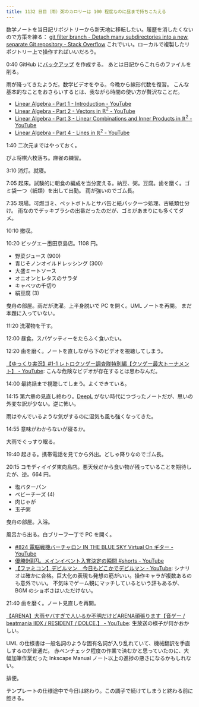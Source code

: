 ```yaml
---
title: 1132 日目（雨）粥のカロリーは 100 程度なのに昼まで持ちこたえる
---
```


数学ノートを当日記リポジトリーから新天地に移転したい。履歴を消したくないので方策を練る：
[git filter branch - Detach many subdirectories into a new, separate Git repository - Stack Overflow](https://stackoverflow.com/questions/2982055/detach-many-subdirectories-into-a-new-separate-git-repository)
これでいい。ローカルで複製したリポジトリー上で操作すればいいだろう。

0:40 GitHub に[バックアップ](https://github.com/showa-yojyo/math) を作成する。
あとは日記からこれらのファイルを削る。

雨が降ってきたようだ。数学ビデオをやる。今晩から線形代数を復習。
こんな基本的なことをおさらいするとは、我ながら時間の使い方が贅沢なことだ。

* [Linear Algebra - Part 1 - Introduction - YouTube](https://www.youtube.com/watch?v=x2cYoSPGz3o&list=PLBh2i93oe2quLc5zaxD0WHzQTGrXMwAI6&index=1)
* [Linear Algebra - Part 2 - Vectors in $\mathbb R^2$ - YouTube](https://www.youtube.com/watch?v=eS1QJ5Sfz0Q&list=PLBh2i93oe2quLc5zaxD0WHzQTGrXMwAI6&index=2)
* [Linear Algebra - Part 3 - Linear Combinations and Inner Products in $\mathbb R^2$ - YouTube](https://www.youtube.com/watch?v=AJPa8Mciq48&list=PLBh2i93oe2quLc5zaxD0WHzQTGrXMwAI6&index=3)
* [Linear Algebra - Part 4 - Lines in $\mathbb R^2$ - YouTube](https://www.youtube.com/watch?v=o1zIl30ElY0&list=PLBh2i93oe2quLc5zaxD0WHzQTGrXMwAI6&index=4)

1:40 二次元まではやっておく。

ぴよ将棋六枚落ち。麻雀の練習。

3:10 消灯。就寝。

7:05 起床。試験的に朝食の編成を当分変える。納豆、粥。豆腐。歯を磨く。ゴミ袋一つ（紙類）を出して出勤。
雨が強いのでゴム長。

7:35 現場。可燃ゴミ、ペットボトルとサバ缶と紙パック一つ処理、古紙類仕分け。
雨なのでデッキブラシの出番だったのだが、ゴミがあまりにも多くてダメ。

10:10 撤収。

10:20 ビッグエー墨田京島店。1108 円。

* 野菜ジュース (900)
* 青じそノンオイルドレッシング (300)
* 大盛ミートソース
* オニオンとレタスのサラダ
* キャベツの千切り
* 絹豆腐 (3)

曳舟の部屋。雨だが洗濯。上半身脱いで PC を開く。UML ノートを再開。
まだ本題に入っていない。

11:20 洗濯物を干す。

12:00 昼食。スパゲッティーをたらふく食いたい。

12:20 歯を磨く。ノートを直しながら下のビデオを視聴してしまう。

[【ゆっくり実況】#1-1 レトロクソゲー調査隊特別編【クソゲー最大トーナメント】 - YouTube](https://www.youtube.com/watch?v=bFeGJv_NyJ0):
こんな危険なビデオが存在するとは思わなんだ。

14:00 最終話まで視聴してしまう。よくできている。

14:15 第六章の見直し終わり。[DeepL] がない時代につづったノートだが、思いの外変な訳が少ない。逆に怖い。

雨はやんでいるような気がするのに湿気も風も強くなってきた。

14:55 意味がわからないが寝るか。

大雨でぐっすり眠る。

19:40 起きる。携帯電話を見てから外出。どしゃ降りなのでゴム長。

20:15 コモディイイダ東向島店。悪天候だから食い物が残っていることを期待したが、逆。664 円。

* 塩バターパン
* ベビーチーズ (4)
* 肉じゃが
* 玉子粥

曳舟の部屋。入浴。

風呂から出る。白ブリーフ一丁で PC を開く。

* [#824 電脳戦機バーチャロン IN THE BLUE SKY Virtual On ギター - YouTube](https://www.youtube.com/watch?v=Cj3uRhGbI9k)
* [優勝9億円。メインイベント入賞決定の瞬間 #shorts - YouTube](https://www.youtube.com/watch?v=gXdKQZ6GtwM)
* [【ファミコン】デビルマン　今日もどこかでデビルマン - YouTube](https://www.youtube.com/watch?v=OJ2L1AH21IM):
  シナリオは確かに合格。巨大化の表現も発想の筋がいい。操作キャラが複数あるのも意外でいい。
  不気味でゲーム観にマッチしているという評もあるが、BGM のショボさはいただけない。

21:40 歯を磨く。ノート見直しを再開。

[【ARENA】大雨ヤバすぎで人いるか不明だけどARENA頑張ります【音ゲー / beatmania IIDX / RESIDENT / DOLCE.】 - YouTube](https://www.youtube.com/watch?v=5EGF9S3oJ0I):
生放送の様子が何かおかしい。

UML の仕様書は一般名詞のような固有名詞が入り乱れていて、機械翻訳を手直しするのが普通だ。
赤ペンチェック程度の作業で済むかと思っていたのに、大幅加筆作業だった
Inkscape Manual ノート以上の進捗の悪さになるかもしれない。

排便。

テンプレートの仕様途中で今日は終わり。この調子で続けてしまうと終わる前に飽きる。

[DeepL]: https://www.deepl.com/translator
